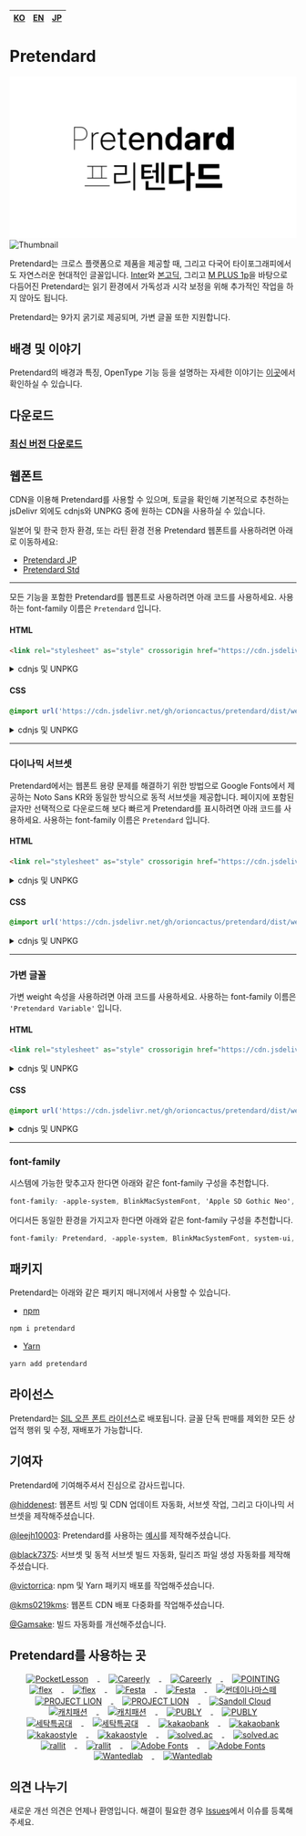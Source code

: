 | [**KO**](/README.md) | [EN](/docs/readme/en/README.md) | [JP](/docs/readme/jp/README.md) |
| -------------------- | ------------------------------- | ------------------------------- |

# Pretendard

![Thumbnail](thumbnail.svg#gh-light-mode-only)
![Thumbnail](thumbnail-white.svg#gh-dark-mode-only)

Pretendard는 크로스 플랫폼으로 제품을 제공할 때, 그리고 다국어 타이포그래피에서도 자연스러운 현대적인 글꼴입니다. [Inter](https://github.com/rsms/inter)와 [본고딕](https://fonts.adobe.com/fonts/source-han-sans-korean), 그리고 [M PLUS 1p](https://github.com/coz-m/MPLUS_FONTS)을 바탕으로 다듬어진 Pretendard는 읽기 환경에서 가독성과 시각 보정을 위해 추가적인 작업을 하지 않아도 됩니다.

Pretendard는 9가지 굵기로 제공되며, 가변 글꼴 또한 지원합니다.

## 배경 및 이야기

Pretendard의 배경과 특징, OpenType 기능 등을 설명하는 자세한 이야기는 [이곳](https://cactus.tistory.com/306)에서 확인하실 수 있습니다.

## 다운로드

### [최신 버전 다운로드](https://github.com/orioncactus/pretendard/releases/latest)

## 웹폰트

CDN을 이용해 Pretendard를 사용할 수 있으며, 토글을 확인해 기본적으로 추천하는 jsDelivr 외에도 cdnjs와 UNPKG 중에 원하는 CDN을 사용하실 수 있습니다.

일본어 및 한국 한자 환경, 또는 라틴 환경 전용 Pretendard 웹폰트를 사용하려면 아래로 이동하세요:

-   [Pretendard JP](/docs/webfonts/ko/PretendardJP.md)
-   [Pretendard Std](/docs/webfonts/ko/PretendardStd.md)

---

모든 기능을 포함한 Pretendard를 웹폰트로 사용하려면 아래 코드를 사용하세요. 사용하는 font-family 이름은 `Pretendard` 입니다.

#### HTML

```html
<link rel="stylesheet" as="style" crossorigin href="https://cdn.jsdelivr.net/gh/orioncactus/pretendard/dist/web/static/pretendard.css" />
```

<details>

<summary>cdnjs 및 UNPKG</summary>

###### cdnjs

```html
<link rel="stylesheet" as="style" crossorigin href="https://cdnjs.cloudflare.com/ajax/libs/pretendard/1.3.0/static/pretendard.css" />
```

###### UNPKG

```html
<link rel="stylesheet" as="style" crossorigin href="https://unpkg.com/pretendard@1.3.0/dist/web/static/pretendard.css" />
```

</details>

#### CSS

```css
@import url('https://cdn.jsdelivr.net/gh/orioncactus/pretendard/dist/web/static/pretendard.css');
```

<details>

<summary>cdnjs 및 UNPKG</summary>

###### cdnjs

```css
@import url('https://cdnjs.cloudflare.com/ajax/libs/pretendard/1.3.0/static/pretendard.css');
```

###### UNPKG

```css
@import url('https://unpkg.com/pretendard@1.3.0/dist/web/static/pretendard.css');
```

</details>

---

### 다이나믹 서브셋

Pretendard에서는 웹폰트 용량 문제를 해결하기 위한 방법으로 Google Fonts에서 제공하는 Noto Sans KR와 동일한 방식으로 동적 서브셋을 제공합니다. 페이지에 포함된 글자만 선택적으로 다운로드해 보다 빠르게 Pretendard를 표시하려면 아래 코드를 사용하세요. 사용하는 font-family 이름은 `Pretendard` 입니다.

#### HTML

```html
<link rel="stylesheet" as="style" crossorigin href="https://cdn.jsdelivr.net/gh/orioncactus/pretendard/dist/web/static/pretendard-dynamic-subset.css" />
```

<details>

<summary>cdnjs 및 UNPKG</summary>

###### cdnjs

```html
<link rel="stylesheet" as="style" crossorigin href="https://cdnjs.cloudflare.com/ajax/libs/pretendard/1.3.0/static/pretendard-dynamic-subset.css" />
```

###### UNPKG

```html
<link rel="stylesheet" as="style" crossorigin href="https://unpkg.com/pretendard@1.3.0/dist/web/static/pretendard-dynamic-subset.css" />
```

</details>

#### CSS

```css
@import url('https://cdn.jsdelivr.net/gh/orioncactus/pretendard/dist/web/static/pretendard-dynamic-subset.css');
```

<details>

<summary>cdnjs 및 UNPKG</summary>

###### cdnjs

```css
@import url('https://cdnjs.cloudflare.com/ajax/libs/pretendard/1.3.0/static/pretendard-dynamic-subset.css');
```

###### UNPKG

```css
@import url('https://unpkg.com/pretendard@1.3.0/dist/web/static/pretendard-dynamic-subset.css');
```

</details>

---

### 가변 글꼴

가변 weight 속성을 사용하려면 아래 코드를 사용하세요. 사용하는 font-family 이름은 `'Pretendard Variable'` 입니다.

#### HTML

```html
<link rel="stylesheet" as="style" crossorigin href="https://cdn.jsdelivr.net/gh/orioncactus/pretendard/dist/web/variable/pretendardvariable.css" />
```

<details>

<summary>cdnjs 및 UNPKG</summary>

###### cdnjs

```html
<link rel="stylesheet" as="style" crossorigin href="https://cdnjs.cloudflare.com/ajax/libs/pretendard/1.3.0/variable/pretendardvariable.css" />
```

###### UNPKG

```html
<link rel="stylesheet" as="style" crossorigin href="https://unpkg.com/pretendard@1.3.0/dist/web/variable/pretendardvariable.css" />
```

</details>

#### CSS

```css
@import url('https://cdn.jsdelivr.net/gh/orioncactus/pretendard/dist/web/variable/pretendardvariable.css');
```

<details>

<summary>cdnjs 및 UNPKG</summary>

###### cdnjs

```css
@import url('https://cdnjs.cloudflare.com/ajax/libs/pretendard/1.3.0/variable/pretendardvariable.css');
```

###### UNPKG

```css
@import url('https://unpkg.com/pretendard@1.3.0/dist/web/variable/pretendardvariable.css');
```

</details>

---

### font-family

시스템에 가능한 맞추고자 한다면 아래와 같은 font-family 구성을 추천합니다.

```css
font-family: -apple-system, BlinkMacSystemFont, 'Apple SD Gothic Neo', Pretendard, Roboto, 'Noto Sans KR', 'Segoe UI', 'Malgun Gothic', 'Apple Color Emoji', 'Segoe UI Emoji', 'Segoe UI Symbol', sans-serif;
```

어디서든 동일한 환경을 가지고자 한다면 아래와 같은 font-family 구성을 추천합니다.

```css
font-family: Pretendard, -apple-system, BlinkMacSystemFont, system-ui, Roboto, 'Helvetica Neue', 'Segoe UI', 'Apple SD Gothic Neo', 'Noto Sans KR', 'Malgun Gothic', 'Apple Color Emoji', 'Segoe UI Emoji', 'Segoe UI Symbol', sans-serif;
```

## 패키지

Pretendard는 아래와 같은 패키지 매니저에서 사용할 수 있습니다.

-   [npm](https://www.npmjs.com/package/pretendard)

```bash
npm i pretendard
```

-   [Yarn](https://yarnpkg.com/package/pretendard)

```bash
yarn add pretendard
```

## 라이선스

Pretendard는 [SIL 오픈 폰트 라이선스](https://scripts.sil.org/OFL)로 배포됩니다. 글꼴 단독 판매를 제외한 모든 상업적 행위 및 수정, 재배포가 가능합니다.

## 기여자

Pretendard에 기여해주셔서 진심으로 감사드립니다.

[@hiddenest](https://github.com/hiddenest): 웹폰트 서빙 및 CDN 업데이트 자동화, 서브셋 작업, 그리고 다이나믹 서브셋을 제작해주셨습니다.

[@leejh10003](https://github.com/leejh10003): Pretendard를 사용하는 [예시](/examples)를 제작해주셨습니다.

[@black7375](https://github.com/black7375): 서브셋 및 동적 서브셋 빌드 자동화, 릴리즈 파일 생성 자동화를 제작해주셨습니다.

[@victorrica](https://github.com/victorrica): npm 및 Yarn 패키지 배포를 작업해주셨습니다.

[@kms0219kms](https://github.com/kms0219kms): 웹폰트 CDN 배포 다중화를 작업해주셨습니다.

[@Gamsake](https://github.com/Gamsake): 빌드 자동화를 개선해주셨습니다.

## Pretendard를 사용하는 곳

<p align="center">
   <a href="https://pocketlesson.com">
      <img src="https://user-images.githubusercontent.com/7247848/148687957-9102924d-5282-4526-a8c6-baddd9f26c39.png" align="center" height="50" alt="PocketLesson" hspace="16">
   </a>
   <a href="https://careerly.onelink.me/Gbs9/4ac8fc9d/#gh-light-mode-only">
      <img src="https://user-images.githubusercontent.com/7247848/148687456-dfd8939e-0728-4551-9a79-cb434b389e82.png" align="center" height="50" alt="Careerly" hspace="16">
   </a>
   <a href="https://careerly.onelink.me/Gbs9/4ac8fc9d/#gh-dark-mode-only">
      <img src="https://user-images.githubusercontent.com/7247848/148689872-466b0f53-5901-44c6-94c2-8c2775733b4b.png" align="center" height="50" alt="Careerly" hspace="16">
   </a>
   <a href="https://pointing.life">
      <img src="https://user-images.githubusercontent.com/7247848/148687954-5ccb0a28-fcba-49e6-a76a-78e40afd21b8.png" align="center" height="50" alt="POINTING" hspace="16">
   </a>
   <a href="https://flex.team/#gh-light-mode-only">
      <img src="https://user-images.githubusercontent.com/7247848/130081248-1369c43d-6226-4e62-a101-93365d1933b5.png" align="center" height="50" alt="flex" hspace="16">
   </a>
   <a href="https://flex.team/#gh-dark-mode-only">
      <img src="https://user-images.githubusercontent.com/7247848/148690157-91a9459c-eaee-4a73-93af-62149bec1ba5.png" align="center" height="50" alt="flex" hspace="16">
   </a>
   <a href="https://festa.io#gh-light-mode-only">
      <img src="https://user-images.githubusercontent.com/7247848/148687380-12385bea-bebf-4c33-b9e7-a08aeb64c6a8.png" align="center" height="50" alt="Festa" hspace="16">
   </a>
   <a href="https://festa.io/#gh-dark-mode-only">
      <img src="https://user-images.githubusercontent.com/7247848/148690185-3b217e31-65f3-49fd-bdd7-af24b6a8299b.png" align="center" height="50" alt="Festa" hspace="16">
   </a>
   <a href="https://www.sundaynamaste.com">
      <img src="https://user-images.githubusercontent.com/7247848/148688031-f868235e-f5d6-4157-a4e5-a1e2e0c1214d.png" align="center" height="50" alt="썬데이나마스떼" hspace="16">
   </a>
   <a href="https://projectlion.io/#gh-light-mode-only">
      <img src="https://user-images.githubusercontent.com/7247848/148688058-4d0dda62-b405-4002-a0b9-159c1f18afa6.png" align="center" height="50" alt="PROJECT LION" hspace="16">
   </a>
   <a href="https://projectlion.io/#gh-dark-mode-only">
      <img src="https://user-images.githubusercontent.com/7247848/148690212-967f0c1e-c62d-460b-bd43-ba119e5b695a.png" align="center" height="50" alt="PROJECT LION" hspace="16">
   </a>
   <a href="https://www.sandollcloud.com/font/16951.html">
      <img src="https://user-images.githubusercontent.com/7247848/148688131-a5a6f90b-2f78-4cfa-829b-ebd94d8a104c.png" align="center" height="58" alt="Sandoll Cloud" hspace="16">
   </a>
   <a href="https://www.catchfashion.com/#gh-light-mode-only">
      <img src="https://user-images.githubusercontent.com/7247848/138128414-89253ebd-7e27-446f-ae3c-a4c573e69e12.png" align="center" height="50" alt="캐치패션" hspace="16">
   </a>
   <a href="https://www.catchfashion.com/#gh-dark-mode-only">
      <img src="https://user-images.githubusercontent.com/7247848/148690254-4727dc6d-d049-4f4f-bbea-f11535dbfea6.png" align="center" height="50" alt="캐치패션" hspace="16">
   </a>
   <a href="https://publy.co/#gh-light-mode-only">
      <img src="https://user-images.githubusercontent.com/7247848/161258250-353ebe73-d7e2-4a61-8e16-7c2ec8f724a9.png" align="center" height="50" alt="PUBLY" hspace="16">
   </a>
   <a href="https://publy.co/#gh-dark-mode-only">
      <img src="https://user-images.githubusercontent.com/7247848/161258327-e2cbfedf-a94a-49a8-8744-032fc194568f.png" align="center" height="50" alt="PUBLY" hspace="16">
   </a>
   <a href="https://apps.apple.com/kr/app/세탁특공대/id1049236217/#gh-light-mode-only">
      <img src="https://user-images.githubusercontent.com/7247848/148689504-48c4e70d-4eaf-45cc-a941-d513dd1adaf2.png" align="center" height="50" alt="세탁특공대" hspace="16">
   </a>
   <a href="https://apps.apple.com/kr/app/세탁특공대/id1049236217/#gh-dark-mode-only">
      <img src="https://user-images.githubusercontent.com/7247848/148690282-84892f7d-04dd-4d70-be37-ec7984e44c3e.png" align="center" height="50" alt="세탁특공대" hspace="16">
   </a>
   <a href="https://event.kakaobank.com/p/checkcard2021#gh-light-mode-only">
      <img src="https://user-images.githubusercontent.com/7247848/148688409-8d658514-cf4f-486b-bd81-c7f94dff9618.png" align="center" height="50" alt="kakaobank" hspace="16">
   <a href="https://event.kakaobank.com/p/checkcard2021#gh-dark-mode-only">
      <img src="https://user-images.githubusercontent.com/7247848/148690293-793bfc62-9708-4d26-9a73-8adc47bee2ca.png" align="center" height="50" alt="kakaobank" hspace="16">
   </a>
   <a href="https://kakaostyle.com/#gh-light-mode-only">
      <img src="https://user-images.githubusercontent.com/7247848/148689267-accacc26-3639-4b47-a7d8-9f0bbef94384.png" align="center" height="50" alt="kakaostyle" hspace="16">
   </a>
   <a href="https://kakaostyle.com/#gh-dark-mode-only">
      <img src="https://user-images.githubusercontent.com/7247848/148689407-9d994b6d-d9b6-47d3-8d93-f7fa1836f160.png" align="center" height="50" alt="kakaostyle" hspace="16">
   </a>
   <a href="https://solved.ac/#gh-light-mode-only">
      <img src="https://user-images.githubusercontent.com/7247848/148689351-855d8c25-3a10-44a9-b7b0-651c353f7079.png" align="center" height="50" alt="solved.ac" hspace="16">
   </a>
   <a href="https://solved.ac/#gh-dark-mode-only">
      <img src="https://user-images.githubusercontent.com/7247848/148689350-ef59e5f6-5e27-4c58-9264-d2c04200ff17.png" align="center" height="50" alt="solved.ac" hspace="16">
   </a>
   <a href="https://rallit.com/#gh-light-mode-only">
      <img src="https://user-images.githubusercontent.com/7247848/154992360-026a3e7d-d6e6-4dee-88b5-18e91de28eba.png" align="center" height="50" alt="rallit" hspace="16">
   </a>
   <a href="https://rallit.com/#gh-dark-mode-only">
      <img src="https://user-images.githubusercontent.com/7247848/154992484-d9fc3d71-972d-4b00-a7de-8941eebe4c74.png" align="center" height="50" alt="rallit" hspace="16">
   </a>
   <a href="https://fonts.adobe.com/fonts/pretendard/#gh-light-mode-only">
      <img src="https://user-images.githubusercontent.com/7247848/158649641-e7dfffab-058e-4b84-90ae-eef3ec7bf85e.png" align="center" height="50" alt="Adobe Fonts" hspace="16">
   </a>
   <a href="https://fonts.adobe.com/fonts/pretendard/#gh-dark-mode-only">
      <img src="https://user-images.githubusercontent.com/7247848/158649662-3242c2d3-ab0b-4c86-a702-51ffa66503fe.png" align="center" height="50" alt="Adobe Fonts" hspace="16">
   </a>
   <a href="https://www.wantedlab.com/#gh-light-mode-only">
      <img src="https://user-images.githubusercontent.com/7247848/160057794-b4e1332b-fdcb-469d-8b8c-d9f23741d5c1.png" align="center" height="50" alt="Wantedlab" hspace="16">
   </a>
   <a href="https://www.wantedlab.com/#gh-dark-mode-only">
      <img src="https://user-images.githubusercontent.com/7247848/160057796-63bb66b4-efb9-4996-8241-eb2f0a74c8ab.png" align="center" height="50" alt="Wantedlab" hspace="16">
   </a>
</p>

## 의견 나누기

새로운 개선 의견은 언제나 환영입니다. 해결이 필요한 경우 [Issues](https://github.com/orioncactus/pretendard/issues)에서 이슈를 등록해주세요.
